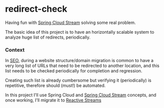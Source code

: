 # redirect-check

Having fun with [Spring Cloud Stream][1] solving some real problem.

The basic idea of this project is to have an horizontally scalable system to analyze huge list of redirects, periodically.

### Context
In [SEO][2], during a website structure/domain migration is common to have a very long list of URLs that need to be redirected to another location, and this list needs to be checked periodically for completion and regression.

Creating such list is already cumbersome but verifying it (periodically) is repetitive, therefore should (must!) be automated. 

In this project I'll use Spring Cloud and [Spring Cloud Stream][1] concepts, and once working, I'll migrate it to [Reactive Streams][3]


  [1]: https://cloud.spring.io/spring-cloud-stream/
  [2]: https://en.wikipedia.org/wiki/Search_engine_optimization
  [3]: https://spring.io/blog/2016/02/09/reactive-spring
